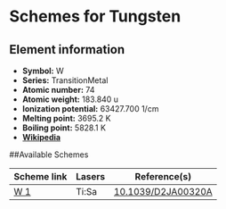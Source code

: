 # Schemes for Tungsten

## Element information

- **Symbol:** W
- **Series:** TransitionMetal
- **Atomic number:** 74
- **Atomic weight:** 183.840 u
- **Ionization potential:** 63427.700 1/cm
- **Melting point:** 3695.2 K
- **Boiling point:** 5828.1 K
- [**Wikipedia**](https://en.wikipedia.org/wiki/Tungsten)

##Available Schemes

|     Scheme link      | Lasers |                       Reference(s)                       |
| -------------------- | ------ | -------------------------------------------------------- |
| [W 1](../w/w-001.md) | Ti:Sa  | [10.1039/D2JA00320A](https://doi.org/10.1039/D2JA00320A) |
